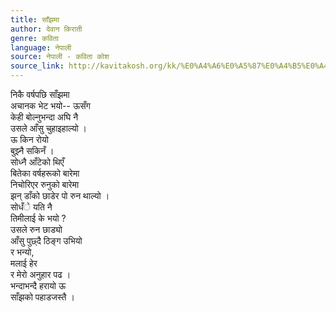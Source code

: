 ```yaml
---
title: साँझमा
author: देवान किराती
genre: कविता
language: नेपाली
source: नेपाली - कविता कोश
source_link: http://kavitakosh.org/kk/%E0%A4%A6%E0%A5%87%E0%A4%B5%E0%A4%BE%E0%A4%A8_%E0%A4%95%E0%A4%BF%E0%A4%B0%E0%A4%BE%E0%A4%A4%E0%A5%80
---
```


निकै वर्षपछि साँझमा  
अचानक भेट भयो-- ऊसँग  
केही बोल्नुभन्दा अघि नै  
उसले आँसु चुहाइहाल्यो ।  
ऊ किन रोयो  
बुझ्नै सकिनँ ।  
सोध्नै आँटेको थिएँ  
बितेका वर्षहरूको बारेमा  
निचोरिएर रुनुको बारेमा  
झन् डाँको छाडेर पो रुन थाल्यो ।  
सोधँे यति नै  
तिमीलाई के भयो ?  
उसले रुन छाड्यो  
आँसु पुछ्दै ठिङ्ग उभियो  
र भन्यो,  
मलाई हेर  
र मेरो अनुहार पढ ।  
भन्दाभन्दै हरायो ऊ  
साँझको पहाडजस्तै ।
